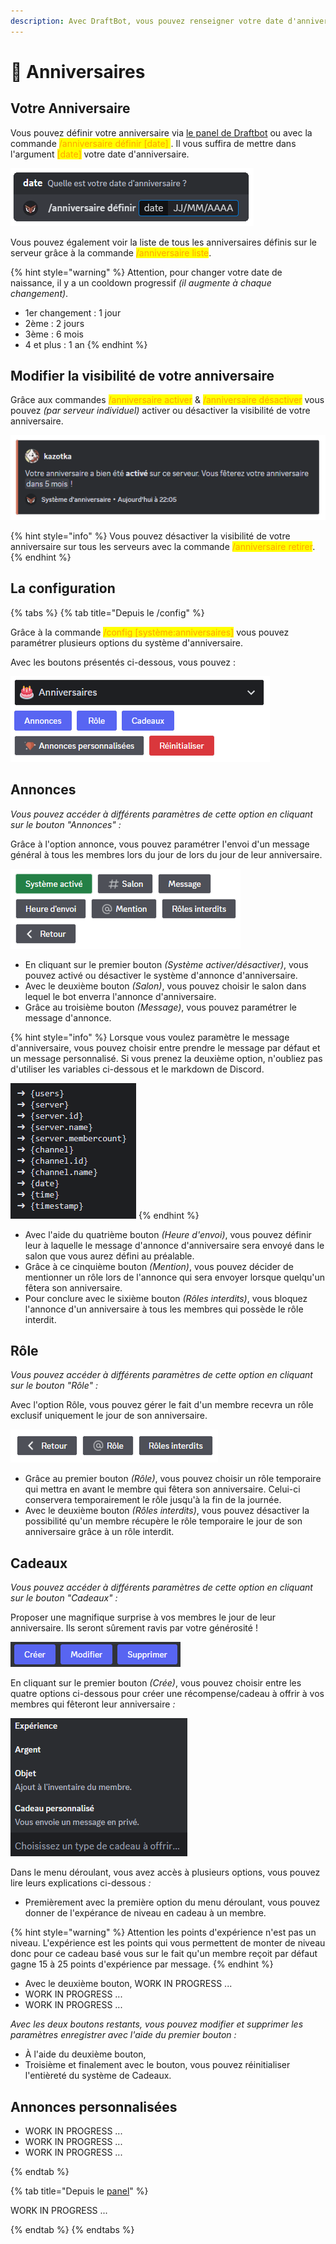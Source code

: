 ```yaml
---
description: Avec DraftBot, vous pouvez renseigner votre date d'anniversaire et être informé des prochains à venir !
---
```


# 🎂 Anniversaires

## Votre Anniversaire

Vous pouvez définir votre anniversaire via [le panel de Draftbot](https://www.draftbot.fr) ou avec la commande <mark style="color:orange;">/anniversaire définir \[date] </mark>. Il vous suffira de mettre dans l'argument <mark style="color:orange;">\[date]</mark> votre date d'anniversaire. 

![Exemple de commande d'anniversaire](../.gitbook/assets/birthday/command_review.png)

Vous pouvez également voir la liste de tous les anniversaires définis sur le serveur grâce à la commande <mark style="color:orange;">/anniversaire liste</mark>.

{% hint style="warning" %}
Attention, pour changer votre date de naissance, il y a un cooldown progressif *(il augmente à chaque changement)*.

- 1er changement : 1 jour
- 2ème : 2 jours
- 3ème : 6 mois
- 4 et plus : 1 an
{% endhint %}

## Modifier la visibilité de votre anniversaire

Grâce aux commandes <mark style="color:orange;">/anniversaire activer</mark> & <mark style="color:orange;">/anniversaire désactiver</mark> vous pouvez *(par serveur individuel)* activer ou désactiver la visibilité de votre anniversaire.

![Message de confirmation de la commande /anniversaire activer](../.gitbook/assets/birthday/birthday_enable.png)

{% hint style="info" %}
Vous pouvez désactiver la visibilité de votre anniversaire sur tous les serveurs avec la commande <mark style="color:orange;">/anniversaire retirer</mark>.
{% endhint %}

## La configuration

{% tabs %}
{% tab title="Depuis le /config" %}

Grâce à la commande <mark style="color:orange;">/config \[système:anniversaires]</mark> vous pouvez paramétrer plusieurs options du système d'anniversaire.

Avec les boutons présentés ci-dessous, vous pouvez :

![Aperçu des options du système de configuration via la commande /config](../.gitbook/assets/birthday/birthday_config_button.png)

## Annonces

*Vous pouvez accéder à différents paramètres de cette option en cliquant sur le bouton "Annonces" :*

Grâce à l'option annonce, vous pouvez paramétrer l'envoi d'un message général à tous les membres lors du jour de lors du jour de leur anniversaire.

![Aperçu des différents paramètres d'annonce d'anniversaire](../.gitbook/assets/birthday/birth_config_annoncement.png)

- En cliquant sur le premier bouton *(Système activer/désactiver)*, vous pouvez activé ou désactiver le système d'annonce d'anniversaire.
- Avec le deuxième bouton *(Salon)*, vous pouvez choisir le salon dans lequel le bot enverra l'annonce d'anniversaire.
- Grâce au troisième bouton *(Message)*, vous pouvez paramétrer le message d'annonce.

{% hint style="info" %}
Lorsque vous voulez paramètre le message d'anniversaire, vous pouvez choisir entre prendre le message par défaut et un message personnalisé. Si vous prenez la deuxième option, n'oubliez pas d'utiliser les variables ci-dessous et le markdown de Discord.

![Aperçu des variables diponible pour l'annonce d'anniversaire](../.gitbook/assets/birthday/birthday_config_message_edit.png)
{% endhint %}

- Avec l'aide du quatrième bouton *(Heure d'envoi)*, vous pouvez définir leur à laquelle le message d'annonce d'anniversaire sera envoyé dans le salon que vous aurez défini au préalable. 
- Grâce à ce cinquième bouton *(Mention)*, vous pouvez décider de mentionner un rôle lors de l'annonce qui sera envoyer lorsque quelqu'un fêtera son anniversaire.
- Pour conclure avec le sixième bouton *(Rôles interdits)*, vous bloquez l'annonce d'un anniversaire à tous les membres qui possède le rôle interdit. 

## Rôle

*Vous pouvez accéder à différents paramètres de cette option en cliquant sur le bouton "Rôle" :*

Avec l'option Rôle, vous pouvez gérer le fait d'un membre recevra un rôle exclusif uniquement le jour de son anniversaire.

![Option rôle du menu de la configuration des anniversaires](../.gitbook/assets/birthday/birthday_config_role.png)

- Grâce au premier bouton *(Rôle)*, vous pouvez choisir un rôle temporaire qui mettra en avant le membre qui fêtera son anniversaire. Celui-ci conservera temporairement le rôle jusqu'à la fin de la journée.
- Avec le deuxième bouton *(Rôles interdits)*, vous pouvez désactiver la possibilité qu'un membre récupère le rôle temporaire le jour de son anniversaire grâce à un rôle interdit.

## Cadeaux

*Vous pouvez accéder à différents paramètres de cette option en cliquant sur le bouton "Cadeaux" :*

Proposer une magnifique surprise à vos membres le jour de leur anniversaire. Ils seront sûrement ravis par votre générosité !

![Aperçu des options offerte avec le menu Cadeaux](../.gitbook/assets/birthday/birthday_config_gift.png)

En cliquant sur le premier bouton *(Crée)*, vous pouvez choisir entre les quatre options ci-dessous pour créer une récompense/cadeau à offrir à vos membres qui fêteront leur anniversaire *:*

![Option des cadeaux à offrir via le menu Cadeaux](../.gitbook/assets/birthday/bithday_config_option_gift.png)

Dans le menu déroulant, vous avez accès à plusieurs options, vous pouvez lire leurs explications ci-dessous *:*

- Premièrement avec la première option du menu déroulant, vous pouvez donner de l'expérance de niveau en cadeau à un membre.

{% hint style="warning" %}
Attention les points d'expérience n'est pas un niveau. L'expérience est les points qui vous permettent de monter de 
niveau donc pour ce cadeau basé vous sur le fait qu'un membre reçoit par défaut gagne 15 à 25 points d'expérience par message.
{% endhint %}
    
- Avec le deuxième bouton, WORK IN PROGRESS ...
- WORK IN PROGRESS ...
- WORK IN PROGRESS ...

*Avec les deux boutons restants, vous pouvez modifier et supprimer les paramètres enregistrer avec l'aide du premier bouton :*

- À l'aide du deuxième bouton,
- Troisième et finalement avec le bouton, vous pouvez réinitialiser l'entièreté du système de Cadeaux.

## Annonces personnalisées

- WORK IN PROGRESS ...
- WORK IN PROGRESS ...
- WORK IN PROGRESS ...

{% endtab %}


{% tab title="Depuis le [panel](https://docs.draftbot.fr)" %}

WORK IN PROGRESS ...

{% endtab %}
{% endtabs %}